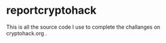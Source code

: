 # reportcryptohack
This is all the source code I use to complete the challanges on cryptohack.org .
